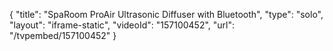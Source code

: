 {
    "title": "SpaRoom ProAir Ultrasonic Diffuser with Bluetooth",
    "type": "solo",
    "layout": "iframe-static",
    "videoId": "157100452",
    "url": "\/tvpembed\/157100452"
}